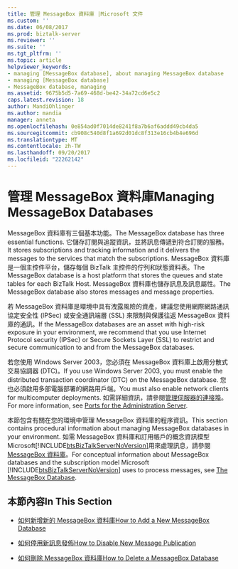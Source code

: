 ```yaml
---
title: 管理 MessageBox 資料庫 |Microsoft 文件
ms.custom: ''
ms.date: 06/08/2017
ms.prod: biztalk-server
ms.reviewer: ''
ms.suite: ''
ms.tgt_pltfrm: ''
ms.topic: article
helpviewer_keywords:
- managing [MessageBox database], about managing MessageBox database
- managing [MessageBox database]
- MessageBox database, managing
ms.assetid: 9675b5d5-7a69-468d-be42-34a72cd6e5c2
caps.latest.revision: 18
author: MandiOhlinger
ms.author: mandia
manager: anneta
ms.openlocfilehash: 0e854ad0f7014de8241f8a7b6af6addd49cb4da5
ms.sourcegitcommit: cb908c540d8f1a692d01dc8f313e16cb4b4e696d
ms.translationtype: MT
ms.contentlocale: zh-TW
ms.lasthandoff: 09/20/2017
ms.locfileid: "22262142"
---
```

# <a name="managing-messagebox-databases"></a><span data-ttu-id="6f1cb-102">管理 MessageBox 資料庫</span><span class="sxs-lookup"><span data-stu-id="6f1cb-102">Managing MessageBox Databases</span></span>
<span data-ttu-id="6f1cb-103">MessageBox 資料庫有三個基本功能。</span><span class="sxs-lookup"><span data-stu-id="6f1cb-103">The MessageBox database has three essential functions.</span></span> <span data-ttu-id="6f1cb-104">它儲存訂閱與追蹤資訊，並將訊息傳遞到符合訂閱的服務。</span><span class="sxs-lookup"><span data-stu-id="6f1cb-104">It stores subscriptions and tracking information and it delivers the messages to the services that match the subscriptions.</span></span> <span data-ttu-id="6f1cb-105">MessageBox 資料庫是一個主控件平台，儲存每個 BizTalk 主控件的佇列和狀態資料表。</span><span class="sxs-lookup"><span data-stu-id="6f1cb-105">The MessageBox database is a host platform that stores the queues and state tables for each BizTalk Host.</span></span> <span data-ttu-id="6f1cb-106">MessageBox 資料庫也儲存訊息及訊息屬性。</span><span class="sxs-lookup"><span data-stu-id="6f1cb-106">The MessageBox database also stores messages and message properties.</span></span>  
  
 <span data-ttu-id="6f1cb-107">若 MessageBox 資料庫是環境中具有洩露風險的資產，建議您使用網際網路通訊協定安全性 (IPSec) 或安全通訊端層 (SSL) 來限制與保護往返 MessageBox 資料庫的通訊。</span><span class="sxs-lookup"><span data-stu-id="6f1cb-107">If the MessageBox databases are an asset with high-risk exposure in your environment, we recommend that you use Internet Protocol security (IPSec) or Secure Sockets Layer (SSL) to restrict and secure communication to and from the MessageBox databases.</span></span>  
  
 <span data-ttu-id="6f1cb-108">若您使用 Windows Server 2003，您必須在 MessageBox 資料庫上啟用分散式交易協調器 (DTC)。</span><span class="sxs-lookup"><span data-stu-id="6f1cb-108">If you use Windows Server 2003, you must enable the distributed transaction coordinator (DTC) on the MessageBox database.</span></span> <span data-ttu-id="6f1cb-109">您也必須啟用多部電腦部署的網路用戶端。</span><span class="sxs-lookup"><span data-stu-id="6f1cb-109">You must also enable network clients for multicomputer deployments.</span></span> <span data-ttu-id="6f1cb-110">如需詳細資訊，請參閱[管理伺服器的連接埠](../core/ports-for-the-administration-server.md)。</span><span class="sxs-lookup"><span data-stu-id="6f1cb-110">For more information, see [Ports for the Administration Server](../core/ports-for-the-administration-server.md).</span></span>  
  
 <span data-ttu-id="6f1cb-111">本節包含有關在您的環境中管理 MessageBox 資料庫的程序資訊。</span><span class="sxs-lookup"><span data-stu-id="6f1cb-111">This section contains procedural information about managing MessageBox databases in your environment.</span></span> <span data-ttu-id="6f1cb-112">如需 MessageBox 資料庫和訂用帳戶的概念資訊模型 Microsoft[!INCLUDE[btsBizTalkServerNoVersion](../includes/btsbiztalkservernoversion-md.md)]用來處理訊息，請參閱[MessageBox 資料庫](../core/the-messagebox-database.md)。</span><span class="sxs-lookup"><span data-stu-id="6f1cb-112">For conceptual information about MessageBox databases and the subscription model Microsoft [!INCLUDE[btsBizTalkServerNoVersion](../includes/btsbiztalkservernoversion-md.md)] uses to process messages, see [The MessageBox Database](../core/the-messagebox-database.md).</span></span>  
  
## <a name="in-this-section"></a><span data-ttu-id="6f1cb-113">本節內容</span><span class="sxs-lookup"><span data-stu-id="6f1cb-113">In This Section</span></span>  
  
-   [<span data-ttu-id="6f1cb-114">如何新增新的 MessageBox 資料庫</span><span class="sxs-lookup"><span data-stu-id="6f1cb-114">How to Add a New MessageBox Database</span></span>](../core/how-to-add-a-new-messagebox-database.md)  
  
-   [<span data-ttu-id="6f1cb-115">如何停用新訊息發佈</span><span class="sxs-lookup"><span data-stu-id="6f1cb-115">How to Disable New Message Publication</span></span>](../core/how-to-disable-new-message-publication.md)  
  
-   [<span data-ttu-id="6f1cb-116">如何刪除 MessageBox 資料庫</span><span class="sxs-lookup"><span data-stu-id="6f1cb-116">How to Delete a MessageBox Database</span></span>](../core/how-to-delete-a-messagebox-database.md)